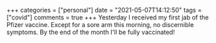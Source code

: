 +++
categories = ["personal"]
date = "2021-05-07T14:12:50"
tags = ["covid"]
comments = true
+++
Yesterday I received my first jab of the Pfizer vaccine. Except for a sore arm this morning, no discernible symptoms. By the end of the month I'll be fully vaccinated!
      